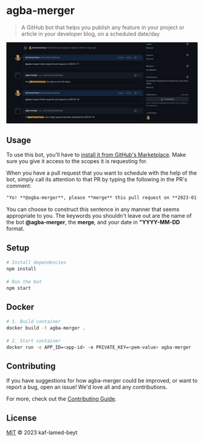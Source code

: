 # agba-merger

> A GitHub bot that helps you publish any feature in your project or article in your developer blog, on a scheduled date/day

![agba merger](/public/img/agba-merger-prompt.png)

## Usage

To use this bot, you'll have to [install it from GitHub's Marketplace](https://github.com/marketplace/agba-merger). Make sure you give it access to the scopes it is requesting for.

When you have a pull request that you want to schedule with the help of the bot, simply call its attention to that PR by typing the following in the PR's comment:

```md
"Yo! **@agba-merger**, please **merge** this pull request on **2023-01-22**"
```

You can choose to construct this sentence in any manner that seems appropriate to you. The keywords you shouldn't leave out are the name of the bot **@agba-merger**, the **merge**, and your date in **"YYYY-MM-DD** format.

## Setup

```sh
# Install dependencies
npm install

# Run the bot
npm start
```

## Docker

```sh
# 1. Build container
docker build -t agba-merger .

# 2. Start container
docker run -e APP_ID=<app-id> -e PRIVATE_KEY=<pem-value> agba-merger
```

## Contributing

If you have suggestions for how agba-merger could be improved, or want to report a bug, open an issue! We'd love all and any contributions.

For more, check out the [Contributing Guide](CONTRIBUTING.md).

## License

[MIT](LICENSE) © 2023 kaf-lamed-beyt

